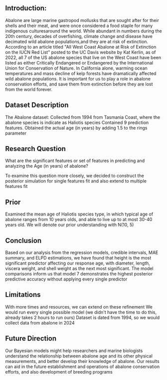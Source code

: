 ## Introduction:
Abalone are large marine gastropod mollusks that are sought after for their shells and their meat, and were once considered a food staple for many indigenous culturesaround the world. While abundant in 
numbers during the 20th century, decades of overfishing, climate change and disease have decimated wild abalone populations,and they are at risk of extinction. According to an article titled "All West Coast Abalone
at Risk of Extinction on the IUCN Red List" posted to the UC Davis website by Kat Kerlin, as of 2022, all 7 of the US abalone species that live on the West Coast have been listed as either Critically Endangered or Endangered 
by the International Union for Conservation of Nature. In California alone, warming ocean temperatures and mass decline of kelp forests have dramatically affected wild abalone populations. It is important for us to play a role 
in abalone conservation efforts, and save them from extinction before they are lost from the world forever.

## Dataset Description
The Abalone dataset: Collected from 1994 from Tasmania Coast, where the abalone species is indicate as Haliotis species
Contained 9 prediction features. Obtained the actual age (in years) by adding 1.5 to the rings parameter


## Research Question
What are the significant features or set of features in predicting and analyzing the Age (in years) of abalone?

To examine this question more closely, we decided to construct the posterior simulation for single features fit and also extend to multiple features fit


## Prior
Examined the mean age of Haliotis species type, in which typical age of abalone ranges from 10 years olds, and able to live up to at most 30-40 years old. We will
denote our prior understanding with N(10, 5)


## Conclusion
Based on our analysis from the regression models, credible intervals, MAE summary, and ELPD estimations, we have found that height is the most significant predictor
affecting our response age, with diameter, length, viscera weight, and shell weight as the next most significant.
The model comparisons inform us that model 7 demonstrates the highest posterior predictive accuracy without applying every single predictor

## Limitations
With more times and resources, we can extend on these refinement We would run every single possible model (we didn't have the time to do this, already
takes 2 hours to run ours) Dataset is dated from 1994, so we would collect data from abalone in 2024


## Future Direction
Our Bayesian models might help researchers and marine biologists understand the relationship between abalone age and its other physical measurements, and better
develop their knowledge of abalone. Our results can aid in the future establishment and operations of abalone conservation efforts, and also development of breeding
programs

